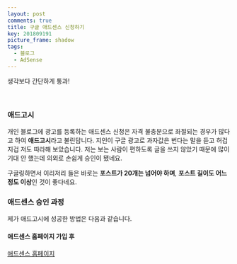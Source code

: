 ```yaml
---
layout: post
comments: true
title: 구글 애드센스 신청하기
key: 201809191
picture_frame: shadow
tags:
  - 블로그
  - AdSense
---
```


생각보다 간단하게 통과!

<!--more-->

<br>

### 애드고시

개인 블로그에 광고를 등록하는 애드센스 신청은 자격 불충분으로 좌절되는 경우가 많다고 하여 **애드고시**라고 불린답니다.
지인이 구글 광고로 과자값은 번다는 말을 듣고 허겁지겁 저도 따라해 보았습니다. 저는 보는 사람이 편하도록 글을 쓰지 않았기 때문에 많이 기대 안 했는데 의외로 손쉽게 승인이 됐네요.

구글링하면서 이리저리 들은 바로는 **포스트가 20개는 넘어야 하며**, **포스트 길이도 어느 정도 이상**인 것이 좋다네요.


### 애드센스 승인 과정

제가 애드고시에 성공한 방법은 다음과 같습니다.

#### 애드센스 홈페이지 가입 후 

[애드센스 홈페이지](https://www.google.com/adsense/)

